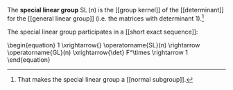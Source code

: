 The **special linear group** $\operatorname{SL}(n)$ is the [[group kernel]] of the [[determinant]] for the [[general linear group]] (i.e. the matrices with determinant 1).[^nsg]

[^nsg]: That makes the special linear group a [[normal subgroup]].

The special linear group participates in a [[short exact sequence]]:

\begin{equation}
1 \xrightarrow{} \operatorname{SL}(n) \rightarrow \operatorname{GL}(n) \xrightarrow{\det} F^\times \rightarrow 1
\end{equation}